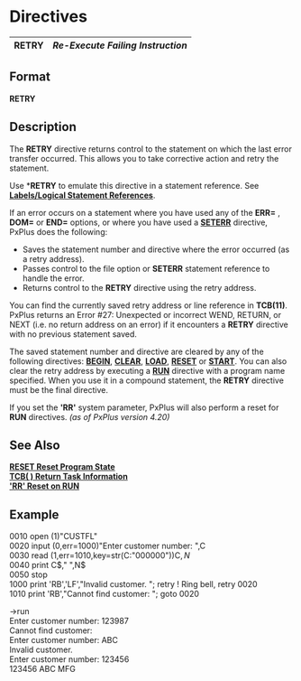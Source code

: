 # Directives

**RETRY** |  **_Re-Execute Failing Instruction_**  
---|---  
  
##  Format

**RETRY**

##  Description

The **RETRY** directive returns control to the statement on which the last error transfer occurred. This allows you to take corrective action and retry the statement.

Use ***RETRY** to emulate this directive in a statement reference. See **[Labels/Logical Statement References](../appendix/labels~logical_statement_references.md)**.

If an error occurs on a statement where you have used any of the **ERR=** , **DOM=** or **END=** options, or where you have used a **[SETERR](seterr.md)** directive, PxPlus does the following:

  * Saves the statement number and directive where the error occurred (as a retry address).
  * Passes control to the file option or **SETERR** statement reference to handle the error.
  * Returns control to the **RETRY** directive using the retry address.



You can find the currently saved retry address or line reference in **TCB(11)**. PxPlus returns an Error #27: Unexpected or incorrect WEND, RETURN, or NEXT (i.e. no return address on an error) if it encounters a **RETRY** directive with no previous statement saved.

The saved statement number and directive are cleared by any of the following directives: **[BEGIN](begin.md)**, **[CLEAR](clear.md)**, **[LOAD](load.md)**, **[RESET](reset.md)** or **[START](start.md)**. You can also clear the retry address by executing a **[RUN](run.md)** directive with a program name specified. When you use it in a compound statement, the **RETRY** directive must be the final directive.

If you set the **'RR'** system parameter, PxPlus will also perform a reset for **RUN** directives. _(as of PxPlus version 4.20)_

##  See Also

**[RESET Reset Program State](reset.md)**  
**[TCB( ) Return Task Information](../functions/tcb.md)**  
**['RR' Reset on RUN](../parameters/rr.md)**

##  Example

0010 open (1)"CUSTFL"  
0020 input (0,err=1000)"Enter customer number: ",C  
0030 read (1,err=1010,key=str(C:"000000"))C$,N$  
0040 print C$," ",N$  
0050 stop  
1000 print 'RB','LF',"Invalid customer. "; retry ! Ring bell, retry 0020  
1010 print 'RB',"Cannot find customer: "; goto 0020  
  
->run  
Enter customer number: 123987  
Cannot find customer:  
Enter customer number: ABC  
Invalid customer.  
Enter customer number: 123456  
123456 ABC MFG
